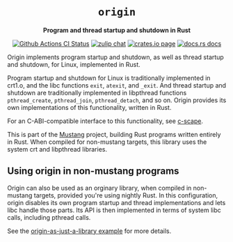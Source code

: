 <div align="center">
  <h1><code>origin</code></h1>

  <p>
    <strong>Program and thread startup and shutdown in Rust</strong>
  </p>

  <p>
    <a href="https://github.com/sunfishcode/mustang/actions?query=workflow%3ACI"><img src="https://github.com/sunfishcode/mustang/workflows/CI/badge.svg" alt="Github Actions CI Status" /></a>
    <a href="https://bytecodealliance.zulipchat.com/#narrow/stream/206238-general"><img src="https://img.shields.io/badge/zulip-join_chat-brightgreen.svg" alt="zulip chat" /></a>
    <a href="https://crates.io/crates/origin"><img src="https://img.shields.io/crates/v/origin.svg" alt="crates.io page" /></a>
    <a href="https://docs.rs/origin"><img src="https://docs.rs/origin/badge.svg" alt="docs.rs docs" /></a>
  </p>
</div>

Origin implements program startup and shutdown, as well as thread startup and
shutdown, for Linux, implemented in Rust.

Program startup and shutdown for Linux is traditionally implemented in crt1.o,
and the libc functions `exit`, `atexit`, and `_exit`. And thread startup and
shutdown are traditionally implemented in libpthread functions
`pthread_create`, `pthread_join`, `pthread_detach`, and so on. Origin provides
its own implementations of this functionality, written in Rust.

For an C-ABI-compatible interface to this functionality, see [c-scape].

This is part of the [Mustang] project, building Rust programs written entirely
in Rust. When compiled for non-mustang targets, this library uses the system
crt and libpthread libraries.

## Using origin in non-mustang programs

Origin can also be used as an orginary library, when compiled in non-mustang
targets, provided you're using nightly Rust. In this configuration, origin
disables its own program startup and thread implementations and lets libc
handle those parts. Its API is then implemented in terms of system libc calls,
including pthread calls.

See the [origin-as-just-a-library example] for more details.

[origin-as-just-a-library example]: https://github.com/sunfishcode/mustang/blob/main/test-crates/origin-as-just-a-library/README.md
[Mustang]: https://github.com/sunfishcode/mustang/
[c-scape]: https://crates.io/crates/c-scape/
